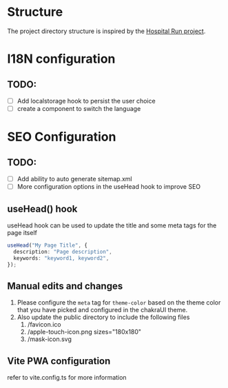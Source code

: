 # Structure

The project directory structure is inspired by the [Hospital Run project](https://github.com/HospitalRun/hospitalrun-frontend).

# I18N configuration

## TODO:

- [ ] Add localstorage hook to persist the user choice
- [ ] create a component to switch the language

# SEO Configuration

## TODO:

- [ ] Add ability to auto generate sitemap.xml
- [ ] More configuration options in the useHead hook to improve SEO

## useHead() hook

useHead hook can be used to update the title and some meta tags for the page itself

```typescript
useHead("My Page Title", {
  description: "Page description",
  keywords: "keyword1, keyword2",
});
```

## Manual edits and changes

1. Please configure the `meta` tag for `theme-color` based on the theme color that you have picked and configured in the chakraUI theme.
2. Also update the public directory to include the following files
   1. /favicon.ico
   2. /apple-touch-icon.png sizes="180x180"
   3. /mask-icon.svg

## Vite PWA configuration

refer to vite.config.ts for more information
